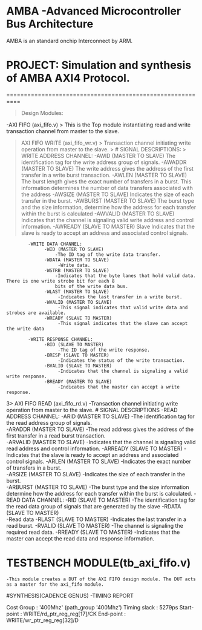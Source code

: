# AMBA -Advanced Microcontroller Bus Architecture
AMBA is an standard onchip Interconnect by ARM.
# PROJECT: Simulation and synthesis of AMBA AXI4 Protocol.
==========================================================
> Design Modules:

-AXI FIFO (axi_fifo.v)
    > This is the Top module instantiating read and write transaction channel from master to the slave.
> AXI FIFO WRITE (axi_fifo_wr.v)
    > Transaction channel initiating write operation from master to the slave.
      > # SIGNAL DESCRIPTIONS:
            > WRITE ADDRESS CHANNEL:
                  -AWID (MASTER TO SLAVE)
                    The identification tag for the write address group of signals. 
                  -AWADDR (MASTER TO SLAVE)
                    The write address gives the address of the first transfer in a write burst transaction. 
                  -AWLEN (MASTER TO SLAVE)
                    The burst length gives the exact number of transfers in a burst. This information
                    determines the number of data transfers associated with the address
                  -AWSIZE (MASTER TO SLAVE)
                    Indicates the size of each transfer in the burst. 
                  -AWBURST (MASTER TO SLAVE)
                     The burst type and the size information, determine how the address for each
                     transfer within the burst is calculated
                  -AWVALID (MASTER TO SLAVE)
                     Indicates that the channel is signaling valid write address and control information.
                  -AWREADY (SLAVE TO MASTER)
                     Slave Indicates that the slave is ready to accept an address and associated control signals.
                     
            -WRITE DATA CHANNEL:
                  -WID (MASTER TO SLAVE)
                      -The ID tag of the write data transfer. 
                  -WDATA (MASTER TO SLAVE)
                       -Write data.
                  -WSTRB (MASTER TO SLAVE)
                      -Indicates that the byte lanes that hold valid data. There is one write strobe bit for each 8
                      bits of the write data bus.
                  -WLAST (MASTER TO SLAVE)
                       -Indicates the last transfer in a write burst. 
                  -WVALID (MASTER TO SLAVE)
                       -This signal indicates that valid write data and strobes are available. 
                  -WREADY (SLAVE TO MASTER)
                       -This signal indicates that the slave can accept the write data
                       
            -WRITE RESPONSE CHANNEL:
                  -BID (SLAVE TO MASTER)
                       -The ID tag of the write response. 
                  -BRESP (SLAVE TO MASTER)
                       -Indicates the status of the write transaction. 
                  -BVALID (SLAVE TO MASTER)
                       -Indicates that the channel is signaling a valid write response. 
                  -BREADY (MASTER TO SLAVE)
                       -Indicates that the master can accept a write response. 
3> AXI FIFO READ (axi_fifo_rd.v)
      -Transaction channel initiating write operation from master to the slave.
          # SIGNAL DESCRIPTIONS
             -READ ADDRESS CHANNEL:
                  -ARID (MASTER TO SLAVE)
                       -The identification tag for the read address group of signals.  
                  -ARADDR (MASTER TO SLAVE)
                       -The read address gives the address of the first transfer in a read burst transaction.  
                  -ARVALID (MASTER TO SLAVE)
                       -Indicates that the channel is signaling valid read address and control information. 
                  -ARREADY (SLAVE TO MASTER)
                       -Indicates that the slave is ready to accept an address and associated control signals. 
                  -ARLEN (MASTER TO SLAVE)
                       -Indicates the exact number of transfers in a burst.  
                  -ARSIZE (MASTER TO SLAVE)
                       -Indicates the size of each transfer in the burst.  
                  -ARBURST (MASTER TO SLAVE)
                       -The burst type and the size information determine how the address for each transfer
                       within the burst is calculated. 
            -READ DATA CHANNEL:
                  -RID (SLAVE TO MASTER) 
                      -The identification tag for the read data group of signals that are generated by the slave
                  -RDATA (SLAVE TO MASTER)  
                      -Read data
                  -RLAST (SLAVE TO MASTER)
                      -Indicates the last transfer in a read burst.
                  -RVALID (SLAVE TO MASTER)
                      -The channel is signaling the required read data. 
                  -RREADY (SLAVE TO MASTER)
                      -Indicates that the master can accept the read data and response information. 

# TESTBENCH MODULE(tb_axi_fifo.v)
    -This module creates a DUT of the AXI FIFO design module. The DUT acts as a master for the axi_fifo module. 
    
#SYNTHESIS(CADENCE GENUS)
-TIMING REPORT

Cost Group   : '400Mhz' (path_group '400Mhz')
Timing slack :    5279ps
Start-point  : WRITE/rd_ptr_reg_reg[17]/CK
End-point    : WRITE/wr_ptr_reg_reg[32]/D

                  
